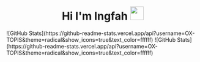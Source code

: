 <h1 align="center">Hi I'm Ingfah <img src="https://media.giphy.com/media/hvRJCLFzcasrR4ia7z/giphy.gif" width="35"></h1>
![GitHub Stats](https://github-readme-stats.vercel.app/api?username=OX-TOPIS&theme=radical&show_icons=true&text_color=ffffff)
![GitHub Stats](https://github-readme-stats.vercel.app/api?username=OX-TOPIS&theme=radical&show_icons=true&text_color=ffffff)
